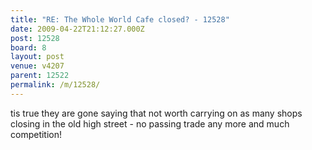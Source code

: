 ```yaml
---
title: "RE: The Whole World Cafe closed? - 12528"
date: 2009-04-22T21:12:27.000Z
post: 12528
board: 8
layout: post
venue: v4207
parent: 12522
permalink: /m/12528/
---
```

tis true they are gone saying that not worth carrying on as many shops closing in the old high street - no passing trade any more and much competition!
